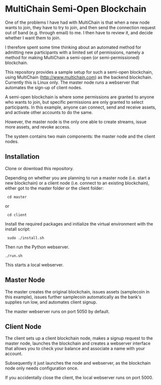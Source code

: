 # MultiChain Semi-Open Blockchain
One of the problems I have had with MultiChain is that when a new node wants to join, they have to try to join, and then send the connection request out of band (e.g. through email) to me. I then have to review it, and decide whether I want them to join.

I therefore spent some time thinking about an automated method for admitting new participants with a limited set of permissions, namely a method for making MultiChain a semi-open (or semi-permissioned) blockchain.

This repository provides a sample setup for such a semi-open blockchain, using MultiChain (http://www.multichain.com) as the backend blockchain. Currently this is Linux only. The master node runs a webserver that automates the sign-up of client nodes.

A semi-open blockchain is where some permissions are granted to anyone who wants to join, but specific permissions are only granted to select participants. In this example, anyone can connect, send and receive assets, and activate other accounts to do the same.

However, the master node is the only one able to create streams, issue more assets, and revoke access.

The system contains two main components: the master node and the client nodes.

## Installation
Clone or download this repository.

Depending on whether you are planning to run a master node (i.e. start a new blockchain) or a client node (i.e. connect to an existing blockchain), either got to the master folder or the client folder:

     cd master

or

     cd client

Install the required packages and initialize the virtual environment with the install script:

     sudo ./install.sh
     
Then run the Python webserver.

    ./run.sh
    
This starts a local webserver.

## Master Node
The master creates the original blockchain, issues assets (samplecoin in this example), issues further samplecoin automatically as the bank's supplies run low, and automates client signup. 

The master webserver runs on port 5050 by default.

## Client Node
The client sets up a client blockchain node, makes a signup request to the master node, launches the blockchain and creates a webserver interface that allows you to check your balance and associate a name with your account.

Subsequently it just launches the node and webserver, as the blockchain node only needs configuration once.

If you accidentally close the client, the local webserver runs on port 5000.

